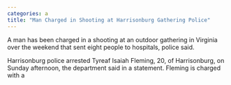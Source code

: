 ```yaml
---
categories: a
title: "Man Charged in Shooting at Harrisonburg Gathering Police"
---
```


A man has been charged in a shooting at an outdoor gathering in Virginia over the weekend that sent eight people to hospitals, police said. 



Harrisonburg police arrested Tyreaf Isaiah Fleming, 20, of Harrisonburg, on Sunday afternoon, the department said in a statement. Fleming is charged with a